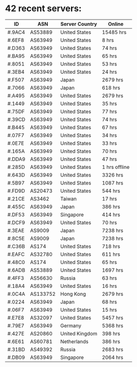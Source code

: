# 42 recent servers:

| ID | ASN | Server Country | Online |
| ------ | ------ | ------ | ------ |
| #.9AC4 | AS53889 | United States | 15485 hrs |
| #.6EF8 | AS63949 | United States | 8 hrs |
| #.D363 | AS63949 | United States | 74 hrs |
| #.BA95 | AS63949 | United States | 65 hrs |
| #.8051 | AS63949 | United States | 53 hrs |
| #.3EB4 | AS63949 | United States | 24 hrs |
| #.F507 | AS63949 | Japan | 2679 hrs |
| #.7066 | AS63949 | Japan | 618 hrs |
| #.A495 | AS63949 | United States | 2679 hrs |
| #.1449 | AS63949 | United States | 35 hrs |
| #.75DF | AS63949 | United States | 77 hrs |
| #.39CD | AS63949 | United States | 74 hrs |
| #.B445 | AS63949 | United States | 67 hrs |
| #.07F7 | AS63949 | United States | 34 hrs |
| #.0E7E | AS63949 | United States | 33 hrs |
| #.165A | AS63949 | United States | 70 hrs |
| #.DDA9 | AS63949 | United States | 47 hrs |
| #.285D | AS63949 | United States | 1 hrs offline |
| #.643D | AS63949 | United States | 3326 hrs |
| #.5B97 | AS63949 | United States | 1087 hrs |
| #.FD9D | AS20473 | United States | 544 hrs |
| #.21CE | AS3462 | Taiwan | 17 hrs |
| #.455C | AS63949 | Japan | 386 hrs |
| #.DF53 | AS63949 | Singapore | 414 hrs |
| #.DCF9 | AS63949 | United States | 70 hrs |
| #.3EAE | AS9009 | Japan | 7238 hrs |
| #.8C5E | AS9009 | Japan | 7238 hrs |
| #.C36B | AS174 | United States | 718 hrs |
| #.EAFC | AS32780 | United States | 611 hrs |
| #.48C0 | AS174 | United States | 65 hrs |
| #.6ADB | AS53889 | United States | 1697 hrs |
| #.4FF3 | AS56630 | Russia | 63 hrs |
| #.18A4 | AS63949 | United States | 16 hrs |
| #.0C4A | AS133752 | Hong Kong | 2679 hrs |
| #.0224 | AS63949 | Japan | 68 hrs |
| #.06F7 | AS63949 | United States | 15 hrs |
| #.E7E8 | AS32097 | United States | 5457 hrs |
| #.79E7 | AS63949 | Germany | 5368 hrs |
| #.427E | AS20860 | United Kingdom | 398 hrs |
| #.6E61 | AS60781 | Netherlands | 386 hrs |
| #.31BD | AS49392 | Russia | 2683 hrs |
| #.DB09 | AS63949 | Singapore | 2064 hrs |

